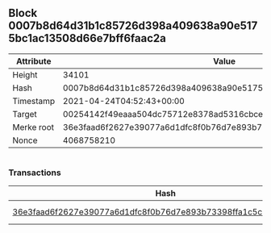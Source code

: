 ## Block 0007b8d64d31b1c85726d398a409638a90e5175bc1ac13508d66e7bff6faac2a

Attribute | Value
--- | ---
Height | 34101
Hash | 0007b8d64d31b1c85726d398a409638a90e5175bc1ac13508d66e7bff6faac2a
Timestamp | 2021-04-24T04:52:43+00:00
Target | 00254142f49eaaa504dc75712e8378ad5316cbcead634704b3734b6271167cc4
Merke root | 36e3faad6f2627e39077a6d1dfc8f0b76d7e893b73398ffa1c5ccf21e941c7f3
Nonce | 4068758210

```

```

### Transactions

Hash | Amount
--- | ---
[36e3faad6f2627e39077a6d1dfc8f0b76d7e893b73398ffa1c5ccf21e941c7f3](36e3faad6f2627e39077a6d1dfc8f0b76d7e893b73398ffa1c5ccf21e941c7f3.md) | 10.00000000 SKEPTI 
